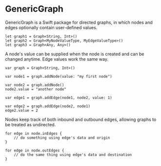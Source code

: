 # GenericGraph

GenericGraph is a Swift package for directed graphs, in which nodes and edges optionally contain user-defined values.

```
let graph1 = Graph<String, Int>()
let graph2 = Graph<MyNodeValueType, MyEdgeValueType>()
let graph3 = Graph<Any, Any>()
```

A node's value can be supplied when the node is created and can be changed anytime. Edge values work the same way.

```
var graph = Graph<String, Int>()

var node1 = graph.addNode(value: "my first node")

var node2 = graph.addNode()
node2.value = "another node"

var edge1 = graph.addEdge(node1, node2, value: 1)

var edge2 = graph.addEdge(node2, node1)
edge2.value = 2
```

Nodes keep track of both inbound and outbound edges, allowing graphs to be treated as undirected.

```
for edge in node.inEdges {
    // do something using edge's data and origin
}

for edge in node.outEdges {
    // do the same thing using edge's data and destination
}
```

